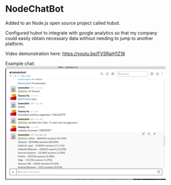 # NodeChatBot

Added to an Node.js open source project called hubot.

Configured hubot to integrate with google analytics so that my company could easily obtain necessary data without needing to jump to another platform.

Video demonstration here: https://youtu.be/FVSRajH1Z18

Example chat:
![Slackbot screenshot](/demo/slackbotdemo.png?raw=true "Slackbot")

